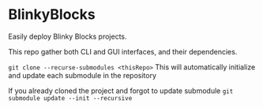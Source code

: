 # BlinkyBlocks
Easily deploy Blinky Blocks projects.

This repo gather both CLI and GUI interfaces, and their dependencies.

`git clone --recurse-submodules <thisRepo>`
This will automatically initialize and update each submodule in the repository

If you already cloned the project and forgot to update submodule
`git submodule update --init --recursive`


